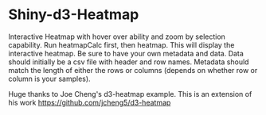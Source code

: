 # Shiny-d3-Heatmap
Interactive Heatmap with hover over ability and zoom by selection capability.  Run heatmapCalc first, then heatmap.  This will display the interactive heatmap.  Be sure to have your own metadata and data.  Data should initially be a csv file with header and row names. Metadata should match the length of either the rows or columns (depends on whether row or column is your samples).  

Huge thanks to Joe Cheng's d3-heatmap example.  This is an extension of his work
https://github.com/jcheng5/d3-heatmap
